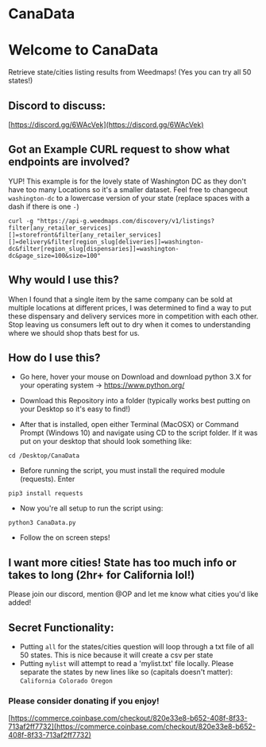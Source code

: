 # CanaData


# Welcome to CanaData
Retrieve state/cities listing results from Weedmaps! (Yes you can try all 50 states!)


## Discord to discuss:
[https://discord.gg/6WAcVek](https://discord.gg/6WAcVek)

## Got an Example CURL request to show what endpoints are involved?
YUP! This example is for the lovely state of Washington DC as they don't have too many Locations so it's a smaller dataset. Feel free to changeout `washington-dc` to a lowercase version of your state (replace spaces with a dash if there is one `-`)
```
curl -g "https://api-g.weedmaps.com/discovery/v1/listings?filter[any_retailer_services][]=storefront&filter[any_retailer_services][]=delivery&filter[region_slug[deliveries]]=washington-dc&filter[region_slug[dispensaries]]=washington-dc&page_size=100&size=100"
```

## Why would I use this?
When I found that a single item by the same company can be sold at multiple locations at different prices, I was determined to find a way to put these dispensary and delivery services more in competition with each other. Stop leaving us consumers left out to dry when it comes to understanding where we should shop thats best for us.


## How do I use this?
- Go here, hover your mouse on Download and download python 3.X for your operating system -> https://www.python.org/


- Download this Repository into a folder (typically works best putting on your Desktop so it's easy to find!)


- After that is installed, open either Terminal (MacOSX) or Command Prompt (Windows 10) and navigate using CD to the script folder. If it was put on your desktop that should look something like:

`cd /Desktop/CanaData`


- Before running the script, you must install the required module (requests). Enter

`pip3 install requests`


- Now you're all setup to run the script using:

`python3 CanaData.py`


- Follow the on screen steps!


## I want more cities! State has too much info or takes to long (2hr+ for California lol!)
Please join our discord, mention @OP and let me know what cities you'd like added!


## Secret Functionality:
- Putting `all` for the states/cities question will loop through a txt file of all 50 states. This is nice because it will create a csv per state
- Putting `mylist` will attempt to read a 'mylist.txt' file locally. Please separate the states by new lines like so (capitals doesn't matter):
`California
Colorado
Oregon`

### Please consider donating if you enjoy!
[https://commerce.coinbase.com/checkout/820e33e8-b652-408f-8f33-713af2ff7732](https://commerce.coinbase.com/checkout/820e33e8-b652-408f-8f33-713af2ff7732)
